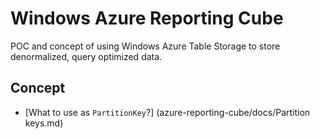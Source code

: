 Windows Azure Reporting Cube
====================

POC and concept of using Windows Azure Table Storage to store denormalized, query optimized data.

## Concept

* [What to use as `PartitionKey`?] (azure-reporting-cube/docs/Partition keys.md)